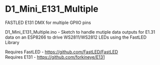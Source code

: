 # D1_Mini_E131_Multiple
FASTLED E131 DMX for multiple GPIIO pins

 D1_Mini_E131_Multiple.ino - 
 Sketch to handle mutiple data outputs for E1.31 data on an ESP8266
 to drive WS2811/WS2812 LEDs using the FastLED Library

 Requires FastLED - https://github.com/FastLED/FastLED                        
 Requires E131 - https://github.com/forkineye/E131
